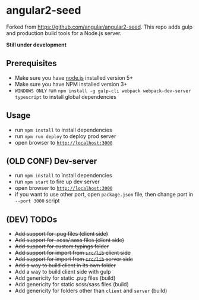 # angular2-seed

Forked from https://github.com/angular/angular2-seed.
This repo adds gulp and production build tools for a Node.js server.

**Still under development**

## Prerequisites
- Make sure you have [node.js](https://nodejs.org/) installed version 5+
- Make sure you have NPM installed version 3+
- `WINDOWS ONLY` run `npm install -g gulp-cli webpack webpack-dev-server typescript` to install global dependencies

## Usage
- run `npm install` to install dependencies
- run `npm run deploy` to deploy prod server
- open browser to [`http://localhost:3000`](http://localhost:3000)

## (OLD CONF) Dev-server
- run `npm install` to install dependencies
- run `npm start` to fire up dev server
- open browser to [`http://localhost:3000`](http://localhost:3000)
- if you want to use other port, open `package.json` file, then change port in `--port 3000` script

## (DEV) TODOs
- ~~Add support for .pug files (client side)~~
- ~~Add support for .scss/.sass files (client side)~~
- ~~Add support for custom typings folder~~
- ~~Add support for import from `src/lib` client side~~
- ~~Add support for import from `src/lib` server side~~
- ~~Add a way to build client in its own folder~~
- Add a way to build client side with gulp
- Add genericity for static .pug files (build)
- Add genericity for static scss/sass files (build)
- Add genericity for folders other than `client` and `server` (build)
